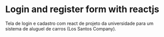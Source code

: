 # Login and register form with reactjs
  Tela de login e cadastro com react de projeto da universidade para um sistema de aluguel de carros (Los Santos Company).
